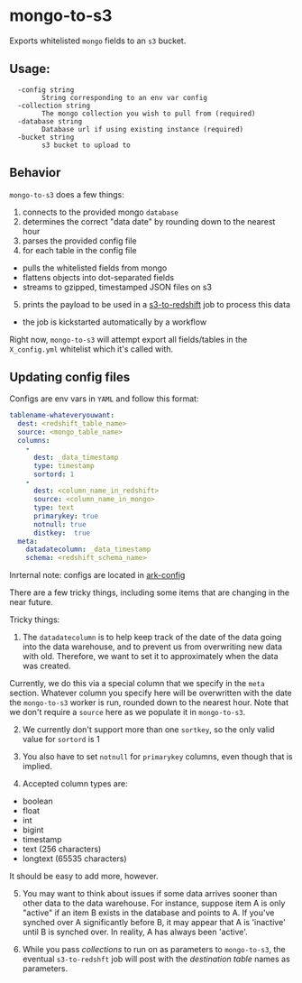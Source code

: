 # mongo-to-s3
Exports whitelisted `mongo` fields to an `s3` bucket.
 
## Usage:
```
  -config string
        String corresponding to an env var config
  -collection string
        The mongo collection you wish to pull from (required)
  -database string
        Database url if using existing instance (required)
  -bucket string
        s3 bucket to upload to
```

## Behavior

`mongo-to-s3` does a few things:

1. connects to the provided mongo `database`
2. determines the correct "data date" by rounding down to the nearest hour
3. parses the provided config file
4. for each table in the config file
  - pulls the whitelisted fields from mongo
  - flattens objects into dot-separated fields
  - streams to gzipped, timestamped JSON files on s3
5. prints the payload to be used in a [s3-to-redshift](https://github.com/Clever/s3-to-redshift) job to process this data
  - the job is kickstarted automatically by a workflow

Right now, `mongo-to-s3` will attempt export all fields/tables in the `X_config.yml` whitelist which it's called with.

## Updating config files

Configs are env vars in `YAML` and follow this format:
```yaml
tablename-whateveryouwant:
  dest: <redshift_table_name>
  source: <mongo_table_name>
  columns:
    -
      dest: _data_timestamp
      type: timestamp
      sortord: 1
    -
      dest: <column_name_in_redshift>
      source: <column_name_in_mongo>
      type: text
      primarykey: true
      notnull: true
      distkey:  true
  meta:
    datadatecolumn: _data_timestamp
    schema: <redshift_schema_name>
```

Inrternal note: configs are located in [ark-config](https://github.com/Clever/ark-config/blob/master/apps/mongo-to-s3/production.yml)

There are a few tricky things, including some items that are changing in the near future.

Tricky things:
1) The `datadatecolumn` is to help keep track of the date of the data going into the data warehouse, and to prevent us from overwriting new data with old.
Therefore, we want to set it to approximately when the data was created.

Currently, we do this via a special column that we specify in the `meta` section.
Whatever column you specify here will be overwritten with the date the `mongo-to-s3` worker is run, rounded down to the nearest hour.
Note that we don't require a `source` here as we populate it in `mongo-to-s3`.

2) We currently don't support more than one `sortkey`, so the only valid value for `sortord` is 1

3) You also have to set `notnull` for `primarykey` columns, even though that is implied.

4) Accepted column types are:
- boolean
- float
- int
- bigint
- timestamp
- text (256 characters)
- longtext (65535 characters)

It should be easy to add more, however.

5) You may want to think about issues if some data arrives sooner than other data to the data warehouse. For instance, suppose item A is only "active" if an item B exists in the database and points to A. If you've synched over A significantly before B, it may appear that A is 'inactive' until B is synched over. In reality, A has always been 'active'.

6) While you pass *collections* to run on as parameters to `mongo-to-s3`, the eventual `s3-to-redshft` job will post with the *destination table* names as parameters.
